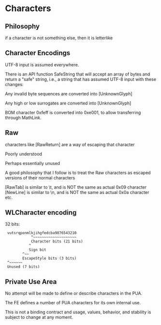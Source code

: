 
# Characters


## Philosophy

if a character is not something else, then it is letterlike



## Character Encodings


UTF-8 input is assumed everywhere.

There is an API function SafeString that will accept an array of bytes and return a "safe" string, i.e., a string that has assumed UTF-8 input with these changes:

Any invalid byte sequences are converted into \[UnknownGlyph]

Any high or low surrogates are converted into \[UnknownGlyph]

BOM character 0xfeff is converted into 0xe001, to allow transferring through MathLink.







## Raw

characters like \[RawReturn] are a way of escaping that character

Poorly understood

Perhaps essentially unused



A good philosophy that I follow is to treat the Raw characters as escaped versions of their normal characters

\[RawTab] is similar to \t, and is NOT the same as actual 0x09 character
\[NewLine] is similar to \n, and is NOT the same as actual 0x0a character
etc.








## WLCharacter encoding

 32 bits:
```
 vutsrqponmlkjihgfedcba9876543210
            ^~~~~~~~~~~~~~~~~~~~~
            Character bits (21 bits)
           ^
           Sign bit
        ^~~
        EscapeStyle bits (3 bits)
 ^~~~~~~
 Unused (7 bits)
```



## Private Use Area

No attempt will be made to define or describe characters in the PUA.

The FE defines a number of PUA characters for its own internal use.

This is not a binding contract and usage, values, behavior, and stability is subject to change at any moment.



